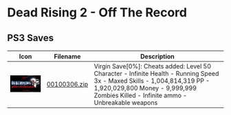 # Dead Rising 2 - Off The Record

## PS3 Saves

| Icon | Filename | Description |
|------|----------|-------------|
| ![Dead Rising 2 - Off The Record](ICON0.PNG) | [00100306.zip](00100306.zip) | Virgin Save[0%]: Cheats added: Level 50 Character - Infinite Health - Running Speed 3x - Maxed Skills - 1,004,814,319 PP - 1,920,029,800 Money - 9,999,999 Zombies Killed - Infinite ammo - Unbreakable weapons |
